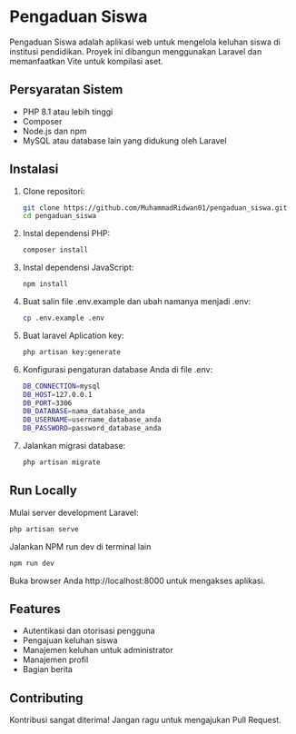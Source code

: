 
# Pengaduan Siswa

Pengaduan Siswa adalah aplikasi web untuk mengelola keluhan siswa di institusi pendidikan. Proyek ini dibangun menggunakan Laravel dan memanfaatkan Vite untuk kompilasi aset.

## Persyaratan Sistem

- PHP 8.1 atau lebih tinggi
- Composer
- Node.js dan npm
- MySQL atau database lain yang didukung oleh Laravel
## Instalasi
1. Clone repositori:
   ```bash
   git clone https://github.com/MuhammadRidwan01/pengaduan_siswa.git
   cd pengaduan_siswa
   ```
2. Instal dependensi PHP:
    ```bash
    composer install
     ```
3. Instal dependensi JavaScript:
    ```bash
    npm install
    ```
4. Buat salin file .env.example dan ubah namanya menjadi .env:
    ```bash
    cp .env.example .env
    ```
5. Buat laravel Aplication key:
    ```bash
    php artisan key:generate
    ```
6. Konfigurasi pengaturan database Anda di file .env:
    ```bash
    DB_CONNECTION=mysql
    DB_HOST=127.0.0.1
    DB_PORT=3306
    DB_DATABASE=nama_database_anda
    DB_USERNAME=username_database_anda
    DB_PASSWORD=password_database_anda
     ```
7. Jalankan migrasi database:
    ```bash
    php artisan migrate
    ```
## Run Locally

 Mulai server development Laravel:
   ```bash
   php artisan serve
   ```

Jalankan NPM run dev di terminal lain
  ```bash
  npm run dev
  ```
Buka browser Anda http://localhost:8000 untuk mengakses aplikasi.


## Features


- Autentikasi dan otorisasi pengguna
- Pengajuan keluhan siswa
- Manajemen keluhan untuk administrator
- Manajemen profil
- Bagian berita


## Contributing

Kontribusi sangat diterima! Jangan ragu untuk mengajukan Pull Request.


